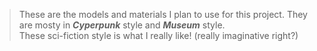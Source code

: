 >These are the models and materials I plan to use for this project. They are mosty in ***Cyperpunk*** style and ***Museum*** style. <br>
>These sci-fiction style is what I really like! (really imaginative right?) 
